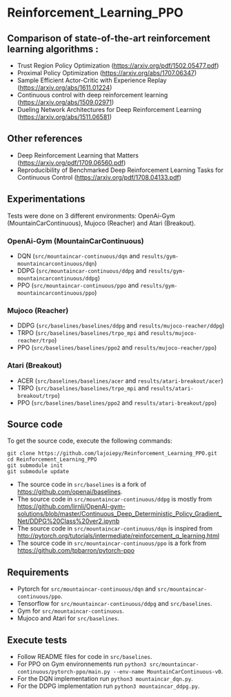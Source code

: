 # Reinforcement_Learning_PPO

## Comparison of state-of-the-art reinforcement learning algorithms :
- Trust Region Policy Optimization (https://arxiv.org/pdf/1502.05477.pdf)
- Proximal Policy Optimization (https://arxiv.org/abs/1707.06347)
- Sample Efficient Actor-Critic with Experience Replay (https://arxiv.org/abs/1611.01224)
- Continuous control with deep reinforcement learning (https://arxiv.org/abs/1509.02971)
- Dueling Network Architectures for Deep Reinforcement Learning (https://arxiv.org/abs/1511.06581)

## Other references
- Deep Reinforcement Learning that Matters (https://arxiv.org/pdf/1709.06560.pdf)
- Reproducibility of Benchmarked Deep Reinforcement
Learning Tasks for Continuous Control (https://arxiv.org/pdf/1708.04133.pdf)

## Experimentations
Tests were done on 3 different environments: OpenAi-Gym (MountainCarContinuous), Mujoco (Reacher) and Atari (Breakout).
### OpenAi-Gym (MountainCarContinuous)
- DQN (`src/mountaincar-continuous/dqn` and `results/gym-mountaincarcontinuous/dqn`)
- DDPG (`src/mountaincar-continuous/ddpg` and `results/gym-mountaincarcontinuous/ddpg`)
- PPO (`src/mountaincar-continuous/ppo` and `results/gym-mountaincarcontinuous/ppo`)
### Mujoco (Reacher)
- DDPG (`src/baselines/baselines/ddpg` and `results/mujoco-reacher/ddpg`)
- TRPO (`src/baselines/baselines/trpo_mpi` and `results/mujoco-reacher/trpo`)
- PPO (`src/baselines/baselines/ppo2` and `results/mujoco-reacher/ppo`)
### Atari (Breakout)
- ACER (`src/baselines/baselines/acer` and `results/atari-breakout/acer`)
- TRPO (`src/baselines/baselines/trpo_mpi` and `results/atari-breakout/trpo`)
- PPO (`src/baselines/baselines/ppo2` and `results/atari-breakout/ppo`)

## Source code
To get the source code, execute the following commands:
```
git clone https://github.com/lajoiepy/Reinforcement_Learning_PPO.git
cd Reinforcement_Learning_PPO
git submodule init
git submodule update
```
- The source code in `src/baselines` is a fork of https://github.com/openai/baselines.
- The source code in `src/mountaincar-continuous/ddpg` is mostly from https://github.com/lirnli/OpenAI-gym-solutions/blob/master/Continuous_Deep_Deterministic_Policy_Gradient_Net/DDPG%20Class%20ver2.ipynb
- The source code in `src/mountaincar-continuous/dqn` is inspired from http://pytorch.org/tutorials/intermediate/reinforcement_q_learning.html 
- The source code in `src/mountaincar-continuous/ppo` is a fork from https://github.com/tpbarron/pytorch-ppo

## Requirements
- Pytorch for `src/mountaincar-continuous/dqn` and `src/mountaincar-continuous/ppo`.
- Tensorflow for `src/mountaincar-continuous/ddpg` and `src/baselines`.
- Gym for `src/mountaincar-continuous`.
- Mujoco and Atari for `src/baselines`.

## Execute tests
- Follow README files for code in `src/baselines`.
- For PPO on Gym environnements run `python3 src/mountaincar-continuous/pytorch-ppo/main.py --env-name MountainCarContinuous-v0`.
- For the DQN implementation run `python3 mountaincar_dqn.py`.
- For the DDPG implementation run `python3 mountaincar_ddpg.py`.
